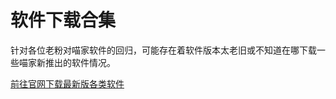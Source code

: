 # 软件下载合集  

针对各位老粉对喵家软件的回归，可能存在着软件版本太老旧或不知道在哪下载一些喵家新推出的软件情况。

[前往官网下载最新版各类软件](https://www.kittenbot.cn/rj) 

